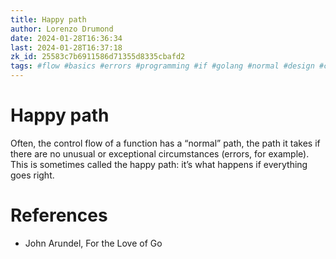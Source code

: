 ```yaml
---
title: Happy path
author: Lorenzo Drumond
date: 2024-01-28T16:36:34
last: 2024-01-28T16:37:18
zk_id: 25583c7b6911586d71355d8335cbafd2
tags: #flow #basics #errors #programming #if #golang #normal #design #control #happy_path #statement
---
```



# Happy path
Often, the control flow of a function has a “normal” path, the path it takes if there are no unusual or exceptional circumstances (errors, for example). This is sometimes called the happy path: it’s what happens if everything goes right.

# References
- John Arundel, For the Love of Go
